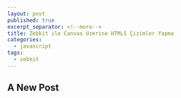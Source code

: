 ```yaml
---
layout: post
published: true
excerpt_separator: <!--more-->
title: Zebkit ile Canvas Uzerine HTML5 Çizimler Yapma
categories:
  - javascript
tags:
  - zebkit
---
```

## A New Post

<div class='pull-left style="border: 1px solid black; padding: 15px;">
![zebkit]({{site.baseurl}}/assets/media/zebkit.PNG)
</div>

Designer modunda HTML5 öğleri istediğiniz konuma yerleştirme şansına sahipsiniz. Ayrıca tek sayfa ve mobil uygulama yapmaya destek vermektedir.

.left[![zebkit]({{site.baseurl}}/assets/media/zebkit.PNG)]

Merhaba arkadaşlar. Bu yazımda [zebkit](http://www.zebkit.org) javascript kütüphanesini tanıtacağım. Zebkit, Canvas üzerine HTML5 öğeler çizmenizi sağlayan MVC bir javascript kütüphanesidir. Adı çok duyulmamış olmasına rağmen HTML5 öğeler çiziminde oldukça güçlü ve maharetlidir. Designer modunda HTML5 öğleri istediğiniz konuma yerleştirme şansına sahipsiniz. Ayrıca tek sayfa ve mobil uygulama yapmaya destek vermektedir.



 

```js
 zebkit.require("ui", "layout", function(ui, layout) {
        ...
        // create panel with border layout manager
        var panel = new ui.Panel(new layout.BorderLayout());
        // add button component at the top part of the container
        panel.add("top", new ui.Button("Button"));
        // add text area component to occupy central part of the 
        // container
        panel.add("center", new ui.TextArea("Text area"));
        ...
    });
```
<!--more-->

Zebkit bir [Fabric.js](http://fabricjs.com/) kadar bilinir değildir. Fakat konu HTML5 şekilleri çizimi noktasına geldiğinde birçok anlamda ihtiyacınızı Fabric.js'den daha fazla karşılayacaktır. Belki   
